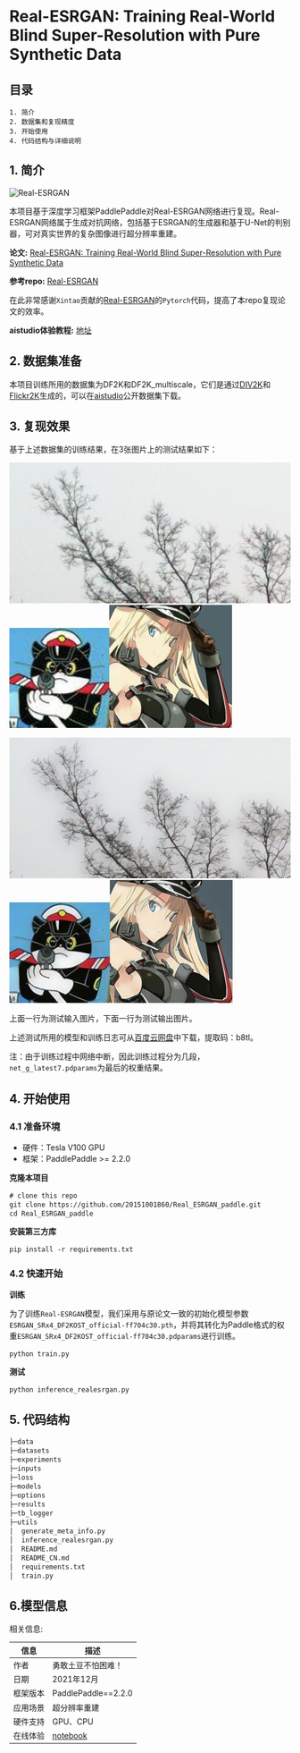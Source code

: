 # Real-ESRGAN: Training Real-World Blind Super-Resolution with Pure Synthetic Data


## 目录

```
1. 简介
2. 数据集和复现精度
3. 开始使用
4. 代码结构与详细说明
```

## 1. 简介
![Real-ESRGAN](https://user-images.githubusercontent.com/52402835/144571624-a29d9a88-d08a-4891-8356-2d9d62798774.jpg)

本项目基于深度学习框架PaddlePaddle对Real-ESRGAN网络进行复现。Real-ESRGAN网络属于生成对抗网络，包括基于ESRGAN的生成器和基于U-Net的判别器，可对真实世界的复杂图像进行超分辨率重建。


**论文:** [Real-ESRGAN: Training Real-World Blind Super-Resolution with Pure Synthetic Data](https://paperswithcode.com/paper/real-esrgan-training-real-world-blind-super)

**参考repo:** [Real-ESRGAN](https://github.com/xinntao/Real-ESRGAN)

在此非常感谢` Xintao `贡献的[Real-ESRGAN](https://github.com/xinntao/Real-ESRGAN)的`Pytorch`代码，提高了本repo复现论文的效率。

**aistudio体验教程:** [地址](https://aistudio.baidu.com/aistudio/projectdetail/3156903)


## 2. 数据集准备

本项目训练所用的数据集为DF2K和DF2K_multiscale，它们是通过[DIV2K](http://data.vision.ee.ethz.ch/cvl/DIV2K/DIV2K_train_HR.zip)和[Flickr2K](https://cv.snu.ac.kr/research/EDSR/Flickr2K.tar)生成的，可以在[aistudio](https://aistudio.baidu.com/aistudio/datasetdetail/119372)公开数据集下载。

## 3. 复现效果
基于上述数据集的训练结果，在3张图片上的测试结果如下：

![test_input1](inputs/00003.png)![test_input2](inputs/0014.jpg)![test_input3](inputs/0030.jpg)

<img src='results/00003_out.png' width = '513px'><img src='results/0014_out.jpg' width = '180px'><img src='results/0030_out.jpg' width = '220px'>

上面一行为测试输入图片，下面一行为测试输出图片。

上述测试所用的模型和训练日志可从[百度云网盘](https://pan.baidu.com/s/1mWO8aGCNdpRf8vXJIPjGYg)中下载，提取码：b8tl。

注：由于训练过程中网络中断，因此训练过程分为几段，```net_g_latest7.pdparams```为最后的权重结果。

## 4. 开始使用

### 4.1 准备环境

- 硬件：Tesla V100 GPU
- 框架：PaddlePaddle >= 2.2.0


**克隆本项目**
```
# clone this repo
git clone https://github.com/20151001860/Real_ESRGAN_paddle.git
cd Real_ESRGAN_paddle
```
**安装第三方库**
```
pip install -r requirements.txt
```

### 4.2 快速开始

**训练**


为了训练`Real-ESRGAN`模型，我们采用与原论文一致的初始化模型参数`ESRGAN_SRx4_DF2KOST_official-ff704c30.pth`，并将其转化为Paddle格式的权重`ESRGAN_SRx4_DF2KOST_official-ff704c30.pdparams`进行训练。
```
python train.py
```

**测试**

```
python inference_realesrgan.py
```

## 5. 代码结构

```
├─data                          
├─datasets                         
├─experiments                           
├─inputs       
├─loss
├─models
├─options
├─results
├─tb_logger
├─utils
│  generate_meta_info.py                     
│  inference_realesrgan.py                        
│  README.md                        
│  README_CN.md                     
│  requirements.txt                                       
│  train.py                                     

```

## 6.模型信息
相关信息:

| 信息 | 描述 |
| --- | --- |
| 作者 | 勇敢土豆不怕困难！|
| 日期 | 2021年12月 |
| 框架版本 | PaddlePaddle==2.2.0 |
| 应用场景 | 超分辨率重建 |
| 硬件支持 | GPU、CPU |
| 在线体验 | [notebook](https://aistudio.baidu.com/aistudio/projectdetail/3156903)|
